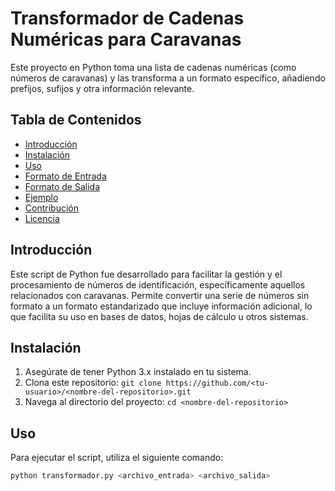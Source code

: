 # Transformador de Cadenas Numéricas para Caravanas

Este proyecto en Python toma una lista de cadenas numéricas (como números de caravanas) y las transforma a un formato específico, añadiendo prefijos, sufijos y otra información relevante.

## Tabla de Contenidos

*   [Introducción](#introducción)
*   [Instalación](#instalación)
*   [Uso](#uso)
*   [Formato de Entrada](#formato-de-entrada)
*   [Formato de Salida](#formato-de-salida)
*   [Ejemplo](#ejemplo)
*   [Contribución](#contribución)
*   [Licencia](#licencia)

## Introducción

Este script de Python fue desarrollado para facilitar la gestión y el procesamiento de números de identificación, específicamente aquellos relacionados con caravanas. Permite convertir una serie de números sin formato a un formato estandarizado que incluye información adicional, lo que facilita su uso en bases de datos, hojas de cálculo u otros sistemas.

## Instalación

1.  Asegúrate de tener Python 3.x instalado en tu sistema.
2.  Clona este repositorio: `git clone https://github.com/<tu-usuario>/<nombre-del-repositorio>.git`
3.  Navega al directorio del proyecto: `cd <nombre-del-repositorio>`

## Uso

Para ejecutar el script, utiliza el siguiente comando:

```bash
python transformador.py <archivo_entrada> <archivo_salida>